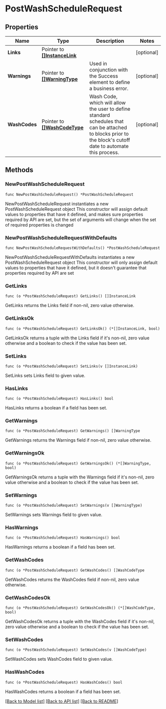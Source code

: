 # PostWashScheduleRequest

## Properties

Name | Type | Description | Notes
------------ | ------------- | ------------- | -------------
**Links** | Pointer to [**[]InstanceLink**](InstanceLink.md) |  | [optional] 
**Warnings** | Pointer to [**[]WarningType**](WarningType.md) | Used in conjunction with the Success element to define a business error. | [optional] 
**WashCodes** | Pointer to [**[]WashCodeType**](WashCodeType.md) | Wash Code, which will allow the user to define standard schedules that can be attached to blocks prior to the block&#39;s cutoff date to automate this process. | [optional] 

## Methods

### NewPostWashScheduleRequest

`func NewPostWashScheduleRequest() *PostWashScheduleRequest`

NewPostWashScheduleRequest instantiates a new PostWashScheduleRequest object
This constructor will assign default values to properties that have it defined,
and makes sure properties required by API are set, but the set of arguments
will change when the set of required properties is changed

### NewPostWashScheduleRequestWithDefaults

`func NewPostWashScheduleRequestWithDefaults() *PostWashScheduleRequest`

NewPostWashScheduleRequestWithDefaults instantiates a new PostWashScheduleRequest object
This constructor will only assign default values to properties that have it defined,
but it doesn't guarantee that properties required by API are set

### GetLinks

`func (o *PostWashScheduleRequest) GetLinks() []InstanceLink`

GetLinks returns the Links field if non-nil, zero value otherwise.

### GetLinksOk

`func (o *PostWashScheduleRequest) GetLinksOk() (*[]InstanceLink, bool)`

GetLinksOk returns a tuple with the Links field if it's non-nil, zero value otherwise
and a boolean to check if the value has been set.

### SetLinks

`func (o *PostWashScheduleRequest) SetLinks(v []InstanceLink)`

SetLinks sets Links field to given value.

### HasLinks

`func (o *PostWashScheduleRequest) HasLinks() bool`

HasLinks returns a boolean if a field has been set.

### GetWarnings

`func (o *PostWashScheduleRequest) GetWarnings() []WarningType`

GetWarnings returns the Warnings field if non-nil, zero value otherwise.

### GetWarningsOk

`func (o *PostWashScheduleRequest) GetWarningsOk() (*[]WarningType, bool)`

GetWarningsOk returns a tuple with the Warnings field if it's non-nil, zero value otherwise
and a boolean to check if the value has been set.

### SetWarnings

`func (o *PostWashScheduleRequest) SetWarnings(v []WarningType)`

SetWarnings sets Warnings field to given value.

### HasWarnings

`func (o *PostWashScheduleRequest) HasWarnings() bool`

HasWarnings returns a boolean if a field has been set.

### GetWashCodes

`func (o *PostWashScheduleRequest) GetWashCodes() []WashCodeType`

GetWashCodes returns the WashCodes field if non-nil, zero value otherwise.

### GetWashCodesOk

`func (o *PostWashScheduleRequest) GetWashCodesOk() (*[]WashCodeType, bool)`

GetWashCodesOk returns a tuple with the WashCodes field if it's non-nil, zero value otherwise
and a boolean to check if the value has been set.

### SetWashCodes

`func (o *PostWashScheduleRequest) SetWashCodes(v []WashCodeType)`

SetWashCodes sets WashCodes field to given value.

### HasWashCodes

`func (o *PostWashScheduleRequest) HasWashCodes() bool`

HasWashCodes returns a boolean if a field has been set.


[[Back to Model list]](../README.md#documentation-for-models) [[Back to API list]](../README.md#documentation-for-api-endpoints) [[Back to README]](../README.md)



